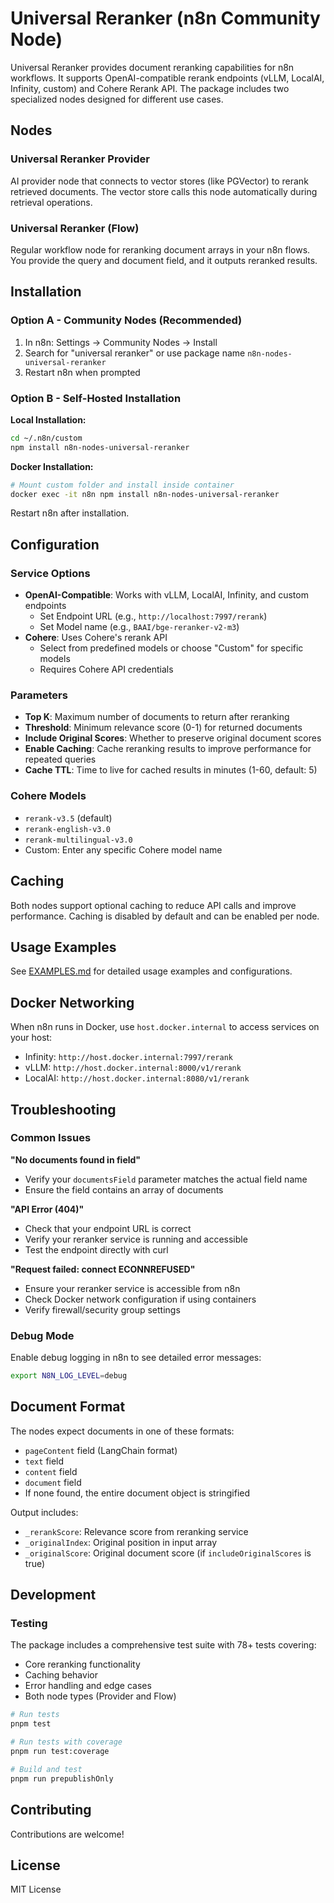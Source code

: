 # Universal Reranker (n8n Community Node)

Universal Reranker provides document reranking capabilities for n8n workflows. It supports OpenAI-compatible rerank endpoints (vLLM, LocalAI, Infinity, custom) and Cohere Rerank API. The package includes two specialized nodes designed for different use cases.

## Nodes

### Universal Reranker Provider
AI provider node that connects to vector stores (like PGVector) to rerank retrieved documents. The vector store calls this node automatically during retrieval operations.

### Universal Reranker (Flow)
Regular workflow node for reranking document arrays in your n8n flows. You provide the query and document field, and it outputs reranked results.

## Installation

### Option A - Community Nodes (Recommended)
1. In n8n: Settings → Community Nodes → Install
2. Search for "universal reranker" or use package name `n8n-nodes-universal-reranker`
3. Restart n8n when prompted

### Option B - Self-Hosted Installation
**Local Installation:**
```bash
cd ~/.n8n/custom
npm install n8n-nodes-universal-reranker
```

**Docker Installation:**
```bash
# Mount custom folder and install inside container
docker exec -it n8n npm install n8n-nodes-universal-reranker
```
Restart n8n after installation.

## Configuration

### Service Options
- **OpenAI-Compatible**: Works with vLLM, LocalAI, Infinity, and custom endpoints
  - Set Endpoint URL (e.g., `http://localhost:7997/rerank`)
  - Set Model name (e.g., `BAAI/bge-reranker-v2-m3`)
- **Cohere**: Uses Cohere's rerank API
  - Select from predefined models or choose "Custom" for specific models
  - Requires Cohere API credentials

### Parameters
- **Top K**: Maximum number of documents to return after reranking
- **Threshold**: Minimum relevance score (0-1) for returned documents
- **Include Original Scores**: Whether to preserve original document scores
- **Enable Caching**: Cache reranking results to improve performance for repeated queries
- **Cache TTL**: Time to live for cached results in minutes (1-60, default: 5)

### Cohere Models
- `rerank-v3.5` (default)
- `rerank-english-v3.0`
- `rerank-multilingual-v3.0`
- Custom: Enter any specific Cohere model name

## Caching

Both nodes support optional caching to reduce API calls and improve performance. Caching is disabled by default and can be enabled per node.


## Usage Examples

See [EXAMPLES.md](EXAMPLES.md) for detailed usage examples and configurations.

## Docker Networking

When n8n runs in Docker, use `host.docker.internal` to access services on your host:
- Infinity: `http://host.docker.internal:7997/rerank`
- vLLM: `http://host.docker.internal:8000/v1/rerank`
- LocalAI: `http://host.docker.internal:8080/v1/rerank`

## Troubleshooting

### Common Issues

**"No documents found in field"**
- Verify your `documentsField` parameter matches the actual field name
- Ensure the field contains an array of documents

**"API Error (404)"**
- Check that your endpoint URL is correct
- Verify your reranker service is running and accessible
- Test the endpoint directly with curl

**"Request failed: connect ECONNREFUSED"**
- Ensure your reranker service is accessible from n8n
- Check Docker network configuration if using containers
- Verify firewall/security group settings

### Debug Mode

Enable debug logging in n8n to see detailed error messages:
```bash
export N8N_LOG_LEVEL=debug
```

## Document Format

The nodes expect documents in one of these formats:
- `pageContent` field (LangChain format)
- `text` field
- `content` field
- `document` field
- If none found, the entire document object is stringified

Output includes:
- `_rerankScore`: Relevance score from reranking service
- `_originalIndex`: Original position in input array
- `_originalScore`: Original document score (if `includeOriginalScores` is true)

## Development

### Testing
The package includes a comprehensive test suite with 78+ tests covering:
- Core reranking functionality
- Caching behavior
- Error handling and edge cases
- Both node types (Provider and Flow)

```bash
# Run tests
pnpm test

# Run tests with coverage
pnpm run test:coverage

# Build and test
pnpm run prepublishOnly
```

## Contributing

Contributions are welcome!


## License

MIT License